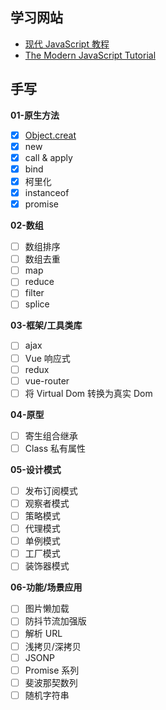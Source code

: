 ## 学习网站

- [现代 JavaScript 教程](https://zh.javascript.info/)
- [The Modern JavaScript Tutorial](https://javascript.info/)

## 手写

**01-原生方法**

- [x] [Object.creat](http://itsudo.cn)
- [x] new
- [x] call & apply
- [x] bind
- [x] 柯里化
- [x] instanceof
- [x] promise

**02-数组**

- [ ] 数组排序
- [ ] 数组去重
- [ ] map
- [ ] reduce
- [ ] filter
- [ ] splice

**03-框架/工具类库**

- [ ] ajax
- [ ] Vue 响应式
- [ ] redux
- [ ] vue-router
- [ ] 将 Virtual Dom 转换为真实 Dom

**04-原型**

- [ ] 寄生组合继承
- [ ] Class 私有属性

**05-设计模式**

- [ ] 发布订阅模式
- [ ] 观察者模式
- [ ] 策略模式
- [ ] 代理模式
- [ ] 单例模式
- [ ] 工厂模式
- [ ] 装饰器模式

**06-功能/场景应用**

- [ ] 图片懒加载
- [ ] 防抖节流加强版
- [ ] 解析 URL
- [ ] 浅拷贝/深拷贝
- [ ] JSONP
- [ ] Promise 系列
- [ ] 斐波那契数列
- [ ] 随机字符串
